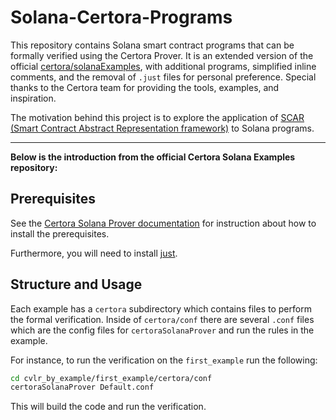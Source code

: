# Solana-Certora-Programs

This repository contains Solana smart contract programs that can be formally verified using the Certora Prover. It is an extended version of the official [certora/solanaExamples](https://github.com/Certora/solanaExamples), with additional programs, simplified inline comments, and the removal of `.just` files for personal preference. Special thanks to the Certora team for providing the tools, examples, and inspiration.

The motivation behind this project is to explore the application of [SCAR (Smart Contract Abstract Representation framework)](https://gitlab.kit.edu/jonas.schiffl/Scar) to Solana programs.

---

**Below is the introduction from the official Certora Solana Examples repository:**

## Prerequisites

See the [Certora Solana Prover documentation](https://docs.certora.com/en/latest/docs/solana/index.html) 
for instruction about how to install the prerequisites.

Furthermore, you will need to install [just](https://just.systems/man/en/).

## Structure and Usage

Each example has a `certora` subdirectory which contains files to perform the formal verification.
Inside of `certora/conf` there are several `.conf` files which are the config files for `certoraSolanaProver` and 
run the rules in the example.

For instance, to run the verification on the `first_example` run the following:
```bash
cd cvlr_by_example/first_example/certora/conf
certoraSolanaProver Default.conf
```
This will build the code and run the verification.